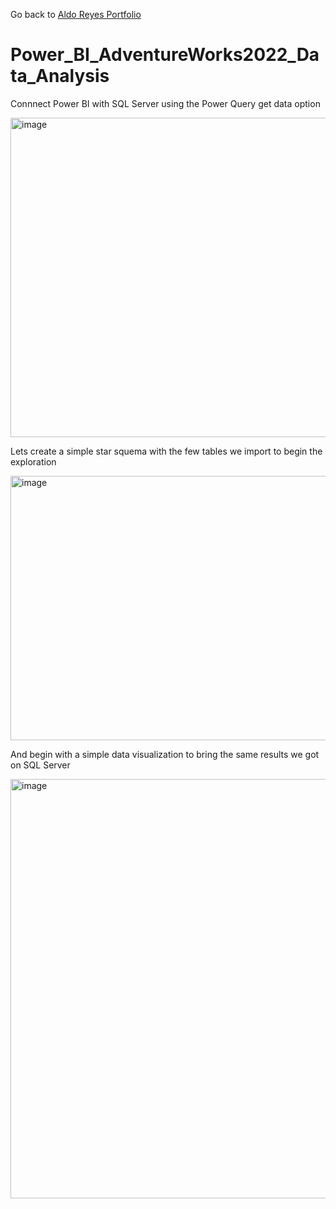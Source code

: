 Go back to [Aldo Reyes Portfolio](https://aldoreyes84.github.io/AldoReyes.github.io/)

# Power_BI_AdventureWorks2022_Data_Analysis

Connnect Power BI with SQL Server using the Power Query get data option

<img width="701" height="511" alt="image" src="https://github.com/user-attachments/assets/7696424c-df0c-4e99-be34-430551cbe546" />

Lets create a simple star squema with the few tables we import to begin the exploration

<img width="697" height="423" alt="image" src="https://github.com/user-attachments/assets/fdb2d333-68f9-43b3-8db3-0df9401738e2" />

And begin with a simple data visualization to bring the same results we got on SQL Server

<img width="1630" height="671" alt="image" src="https://github.com/user-attachments/assets/ff9c6822-9708-4916-b1f5-4442079603b0" />


